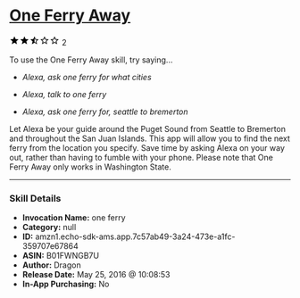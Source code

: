 # [One Ferry Away](http://alexa.amazon.com/#skills/amzn1.echo-sdk-ams.app.7c57ab49-3a24-473e-a1fc-359707e67864)
![2.5 stars](../../images/ic_star_black_18dp_1x.png)![2.5 stars](../../images/ic_star_black_18dp_1x.png)![2.5 stars](../../images/ic_star_half_black_18dp_1x.png)![2.5 stars](../../images/ic_star_border_black_18dp_1x.png)![2.5 stars](../../images/ic_star_border_black_18dp_1x.png) 2

To use the One Ferry Away skill, try saying...

* *Alexa, ask one ferry for what cities*

* *Alexa, talk to one ferry*

* *Alexa, ask one ferry for, seattle to bremerton*

Let Alexa be your guide around the Puget Sound from Seattle to Bremerton and throughout the San Juan Islands. This app will allow you to find the next ferry from the location you specify. Save time by asking Alexa on your way out, rather than having to fumble with your phone.
Please note that One Ferry Away only works in Washington State.

***

### Skill Details

* **Invocation Name:** one ferry
* **Category:** null
* **ID:** amzn1.echo-sdk-ams.app.7c57ab49-3a24-473e-a1fc-359707e67864
* **ASIN:** B01FWNGB7U
* **Author:** Dragon
* **Release Date:** May 25, 2016 @ 10:08:53
* **In-App Purchasing:** No
